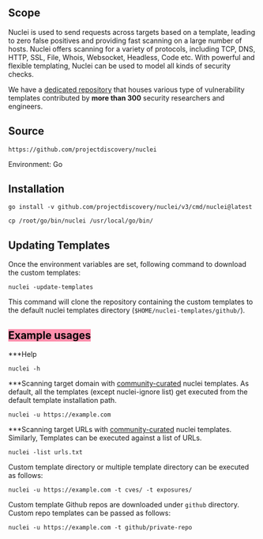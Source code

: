## Scope
Nuclei is used to send requests across targets based on a template, leading to zero false positives and providing fast scanning on a large number of hosts. Nuclei offers scanning for a variety of protocols, including TCP, DNS, HTTP, SSL, File, Whois, Websocket, Headless, Code etc. With powerful and flexible templating, Nuclei can be used to model all kinds of security checks.

We have a [dedicated repository](https://github.com/projectdiscovery/nuclei-templates) that houses various type of vulnerability templates contributed by **more than 300** security researchers and engineers.

## Source
```
https://github.com/projectdiscovery/nuclei
```
Environment:  Go

## Installation
```
go install -v github.com/projectdiscovery/nuclei/v3/cmd/nuclei@latest
```

```
cp /root/go/bin/nuclei /usr/local/go/bin/
```

## Updating Templates
Once the environment variables are set, following command to download the custom templates:
```
nuclei -update-templates
```
This command will clone the repository containing the custom templates to the default nuclei templates directory (`$HOME/nuclei-templates/github/`).

## <mark style="background: #FF5582A6;">Example usages</mark>

***Help
```
nuclei -h
```

***Scanning target domain with [community-curated](https://github.com/projectdiscovery/nuclei-templates) nuclei templates.
As default, all the templates (except nuclei-ignore list) get executed from the default template installation path.
```
nuclei -u https://example.com
```

***Scanning target URLs with [community-curated](https://github.com/projectdiscovery/nuclei-templates) nuclei templates.
Similarly, Templates can be executed against a list of URLs.
```
nuclei -list urls.txt
```

Custom template directory or multiple template directory can be executed as follows:
```
nuclei -u https://example.com -t cves/ -t exposures/
```

Custom template Github repos are downloaded under `github` directory. Custom repo templates can be passed as follows:
```
nuclei -u https://example.com -t github/private-repo
```

